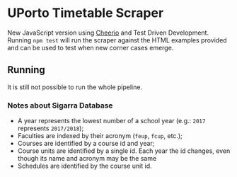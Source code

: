 # UPorto Timetable Scraper

New JavaScript version using [Cheerio](https://cheerio.js.org/) and Test Driven Development. 
Running `npm test` will run the scraper against the HTML examples provided and can be used to test when new corner cases emerge.

## Running 

It is still not possible to run the whole pipeline.

### Notes about Sigarra Database
* A year represents the lowest number of a school year (e.g.: `2017` represents `2017/2018`);
* Faculties are indexed by their acronym (`feup`, `fcup`, etc.);
* Courses are identified by a course id and year;
* Course units are identified by a single id. Each year the id changes, even though its name and acronym may be the same
* Schedules are identified by the course unit id. 
